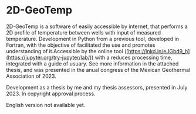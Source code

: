 # 2D-GeoTemp
2D-GeoTemp is a software of easily accessible by internet, that performs a 2D profile of temperature between wells with input of measured temperature. Development in Python from a previous tool, developed in Fortran, with the objective of facilitated the use and promotes understanding of it.Accessible by the online tool ([https://lnkd.in/eJGbd9_h](https://jupyter.org/try-jupyter/lab/)) with a reduces processing time, integrated with a guide of usuary. See more information in the attached thesis, and was presented in the anual congress of the Mexican Geothermal Association of 2023.
 
Development as a thesis by me and my thesis assessors, presented in July 2023. In copyright approval process.

English version not available yet.
